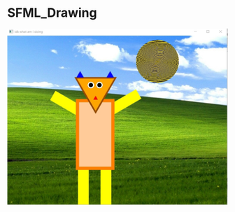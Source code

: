 # SFML_Drawing

![alt text](https://github.com/pcismyname/SFML_Drawing/blob/main/result/result.jpg)
